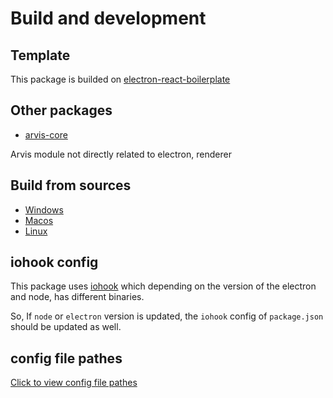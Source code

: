 # Build and development

## Template

This package is builded on [electron-react-boilerplate](https://github.com/electron-react-boilerplate/electron-react-boilerplate)

## Other packages

* [arvis-core](https://github.com/jopemachine/arvis-core)

Arvis module not directly related to electron, renderer

## Build from sources

* [Windows](./build-windows.md)
* [Macos](./build-macos.md)
* [Linux](./build-linux.md)

## iohook config

This package uses [iohook](https://github.com/electron/releases) which depending on the version of the electron and node, has different binaries.

So, If `node` or `electron` version is updated, the `iohook` config of `package.json` should be updated as well.

## config file pathes

[Click to view config file pathes](./config-file-paths.md)